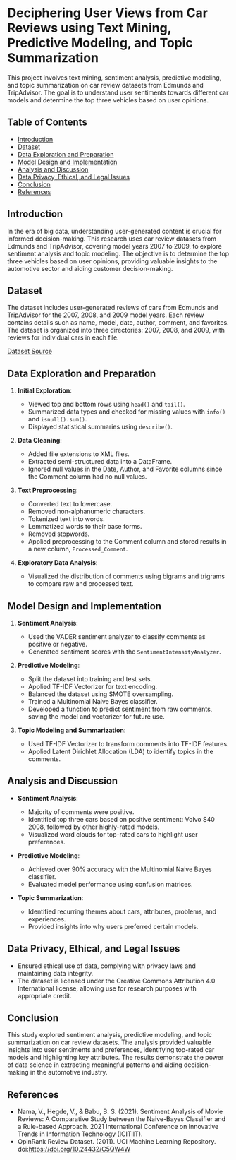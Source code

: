 # Deciphering User Views from Car Reviews using Text Mining, Predictive Modeling, and Topic Summarization 

This project involves text mining, sentiment analysis, predictive modeling, and topic summarization on car review datasets from Edmunds and TripAdvisor. The goal is to understand user sentiments towards different car models and determine the top three vehicles based on user opinions.

## Table of Contents
- [Introduction](#introduction)
- [Dataset](#dataset)
- [Data Exploration and Preparation](#data-exploration-and-preparation)
- [Model Design and Implementation](#model-design-and-implementation)
- [Analysis and Discussion](#analysis-and-discussion)
- [Data Privacy, Ethical, and Legal Issues](#data-privacy-ethical-and-legal-issues)
- [Conclusion](#conclusion)
- [References](#references)

## Introduction

In the era of big data, understanding user-generated content is crucial for informed decision-making. This research uses car review datasets from Edmunds and TripAdvisor, covering model years 2007 to 2009, to explore sentiment analysis and topic modeling. The objective is to determine the top three vehicles based on user opinions, providing valuable insights to the automotive sector and aiding customer decision-making.

## Dataset

The dataset includes user-generated reviews of cars from Edmunds and TripAdvisor for the 2007, 2008, and 2009 model years. Each review contains details such as name, model, date, author, comment, and favorites. The dataset is organized into three directories: 2007, 2008, and 2009, with reviews for individual cars in each file.

[Dataset Source](https://archive.ics.uci.edu/dataset/205/opinrank+review+dataset)

## Data Exploration and Preparation

1. **Initial Exploration**:
    - Viewed top and bottom rows using `head()` and `tail()`.
    - Summarized data types and checked for missing values with `info()` and `isnull().sum()`.
    - Displayed statistical summaries using `describe()`.

2. **Data Cleaning**:
    - Added file extensions to XML files.
    - Extracted semi-structured data into a DataFrame.
    - Ignored null values in the Date, Author, and Favorite columns since the Comment column had no null values.

3. **Text Preprocessing**:
    - Converted text to lowercase.
    - Removed non-alphanumeric characters.
    - Tokenized text into words.
    - Lemmatized words to their base forms.
    - Removed stopwords.
    - Applied preprocessing to the Comment column and stored results in a new column, `Processed_Comment`.

4. **Exploratory Data Analysis**:
    - Visualized the distribution of comments using bigrams and trigrams to compare raw and processed text.

## Model Design and Implementation

1. **Sentiment Analysis**:
    - Used the VADER sentiment analyzer to classify comments as positive or negative.
    - Generated sentiment scores with the `SentimentIntensityAnalyzer`.

2. **Predictive Modeling**:
    - Split the dataset into training and test sets.
    - Applied TF-IDF Vectorizer for text encoding.
    - Balanced the dataset using SMOTE oversampling.
    - Trained a Multinomial Naive Bayes classifier.
    - Developed a function to predict sentiment from raw comments, saving the model and vectorizer for future use.

3. **Topic Modeling and Summarization**:
    - Used TF-IDF Vectorizer to transform comments into TF-IDF features.
    - Applied Latent Dirichlet Allocation (LDA) to identify topics in the comments.

## Analysis and Discussion

- **Sentiment Analysis**:
    - Majority of comments were positive.
    - Identified top three cars based on positive sentiment: Volvo S40 2008, followed by other highly-rated models.
    - Visualized word clouds for top-rated cars to highlight user preferences.

- **Predictive Modeling**:
    - Achieved over 90% accuracy with the Multinomial Naive Bayes classifier.
    - Evaluated model performance using confusion matrices.

- **Topic Summarization**:
    - Identified recurring themes about cars, attributes, problems, and experiences.
    - Provided insights into why users preferred certain models.

## Data Privacy, Ethical, and Legal Issues

- Ensured ethical use of data, complying with privacy laws and maintaining data integrity.
- The dataset is licensed under the Creative Commons Attribution 4.0 International license, allowing use for research purposes with appropriate credit.

## Conclusion

This study explored sentiment analysis, predictive modeling, and topic summarization on car review datasets. The analysis provided valuable insights into user sentiments and preferences, identifying top-rated car models and highlighting key attributes. The results demonstrate the power of data science in extracting meaningful patterns and aiding decision-making in the automotive industry.

## References
- Nama, V., Hegde, V., & Babu, B. S. (2021). Sentiment Analysis of Movie Reviews: A Comparative Study between the Naive-Bayes Classifier and a Rule-based Approach. 2021 International Conference on Innovative Trends in Information Technology (ICITIIT).
- OpinRank Review Dataset. (2011). UCI Machine Learning Repository. doi:https://doi.org/10.24432/C5QW4W
